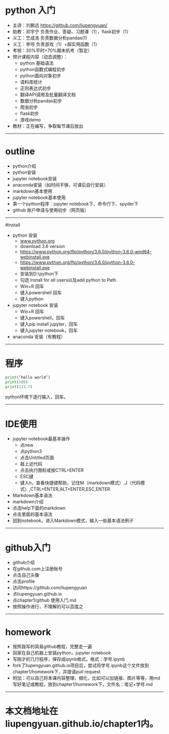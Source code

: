 # python 入门

- 主讲：刘鹏远 https://github.com/liupengyuan/
- 助教：邓宇宁  负责作业、答疑、习题课（1），flask初步（1）
- 义工：竺成浩  负责数据分析pandas(1)
- 义工：李坦    负责游戏（1）+超实用函数（1）
- 考核：30%平时+70%期末机考（暂定）
- 预计课程内容（动态调整）：
  - python 基础语法
  - python函数式编程初步
  - python面向对象初步
  - 语料库统计
  - 正则表达式初步
  - 翻译API调用及批量翻译文档
  - 数据分析pandas初步
  - 爬虫初步
  - flask初步
  - 游戏demo
- 教材：正在编写，争取每节课后放出

----
# outline
- python介绍
- python安装
- jupyter notebook安装
- anaconda安装（如时间不够，可课后自行安装）
- markdown基本使用
- jupyter notebook基本使用
- 第一个python程序：jupyter notebook下、命令行下、spyder下
- github 账户申请与使用初步（网页版）

----
#install
- python 安装
  - www.python.org
  - download 3.6 version
  - https://www.python.org/ftp/python/3.6.0/python-3.6.0-amd64-webinstall.exe
  - https://www.python.org/ftp/python/3.6.0/python-3.6.0-webinstall.exe
  - 安装到D:\python下
  - 勾选 Install for all users以及add python to Path
  - Win+R 回车
  - 键入powershell 回车
  - 键入python
- jupyter notebook  安装
  - Win+R 回车  
  - 键入powershell，回车
  - 键入pip install jupyter，回车
  - 键入jupyter notebook，回车
- anaconda 安装（有教程）

-----

# 程序
```python
print(‘hello world’)
print(100)
print(123.7)
```
python环境下逐行输入，回车。

-----

# IDE使用
- jupyter notebook最基本操作
  - 点new
  - 点python3
  - 点击Untitled页面
  - 敲上述代码
  - 点击执行图标或按CTRL+ENTER
  - ESC键
  - 键入h，查看快捷键帮助，记住M（markdown模式）,J（代码模式）,CTRL+ENTER,ALT+ENTER,ESC,ENTER
 - Markdown基本语法
  - markdown介绍
  - 点击help下面的markdown
  - 点击里面的基本语法
  - 回到notebook，进入Markdown模式，输入一些基本语法例子
 
------

# github入门

- github介绍
- 在github.com上注册账号
- 点击自己头像
- 点击profile
- 访问https://github.com/liupengyuan
- 点liupengyuan.github.io
- 点chapter1/github 使用入门.md
- 按照操作进行，不理解的可以百度之

-----

# homework
- 按照我写的简易github教程，完整走一遍
- 回家在自己机器上安装python，jupyter notebook
- 写刚才的几行程序，保存成ipynb格式。格式：学号.ipynb
- fork了liupengyuan.github.io项目后，尝试将学号.ipynb这个文件放到chapter1/homework下，并提请pull request
- 附加：可以自己将本课内容整理，细化，比如可以加链接、图片等等，用md写好笔记或教程，放到chapter1/homework下，文件名：笔记+学号.md

-----

# 本文档地址在liupengyuan.github.io/chapter1内。
